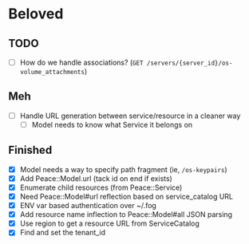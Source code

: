 # Beloved

## TODO
- [ ] How do we handle associations? (`GET /servers/{server_id}/os-volume_attachments`)

## Meh
- [ ] Handle URL generation between service/resource in a cleaner way
  - [ ] Model needs to know what Service it belongs on

## Finished
- [x] Model needs a way to specify path fragment (ie, `/os-keypairs`)
- [x] Add Peace::Model.url (tack id on end if exists)
- [x] Enumerate child resources (from Peace::Service)
- [x] Need Peace::Model#url reflection based on service_catalog URL
- [x] ENV var based authentication over ~/.fog
- [x] Add resource name inflection to Peace::Model#all JSON parsing
- [x] Use region to get a resource URL from ServiceCatalog
- [x] Find and set the tenant_id
